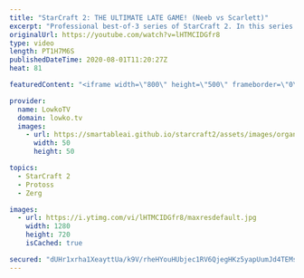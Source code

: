 ```yaml
---
title: "StarCraft 2: THE ULTIMATE LATE GAME! (Neeb vs Scarlett)"
excerpt: "Professional best-of-3 series of StarCraft 2. In this series of games between Neeb and Scarlett we have a variety of strategies. From an epic late game match, to cheesy mind games with Carriers into a Base Race between the Protoss and the Zerg player.  Get more videos & support my work: http://www.patreon.com/lowkotv"
originalUrl: https://youtube.com/watch?v=lHTMCIDGfr8
type: video
length: PT1H7M6S
publishedDateTime: 2020-08-01T11:20:27Z
heat: 81

featuredContent: "<iframe width=\"800\" height=\"500\" frameborder=\"0\" src=\"https://www.youtube.com/embed/lHTMCIDGfr8\" allow=\"accelerometer; autoplay; encrypted-media; gyroscope; picture-in-picture\" allowfullscreen></iframe>"

provider:
  name: LowkoTV
  domain: lowko.tv
  images:
    - url: https://smartableai.github.io/starcraft2/assets/images/organizations/lowko.tv-50x50.jpg
      width: 50
      height: 50

topics:
  - StarCraft 2
  - Protoss
  - Zerg

images:
  - url: https://i.ytimg.com/vi/lHTMCIDGfr8/maxresdefault.jpg
    width: 1280
    height: 720
    isCached: true

secured: "dUHr1xrha1XeayttUa/k9V/rheHYouHUbjec1RV6QjegHKz5yapUumJd4TEMs9fITchsPaeoVSv/i9W50G1M6maJOjm9dvI1mYqOh7Z+Sfaq5v8eidDNyOfB1shF+TQwlwo73cwhUsWSwgcBWxv9dPSs1AWt5aVA1Lg8NpbB2g78ogARrmmnxhRuaZ8YFp1lPMGOrjssDBlX8bsD6Kinzkwn/FTpsDIYf68aD+PrknCCIOpgW9M+OLUlGQ9fKYhKWkNGmyWgdIrDm3wqL+FHdWFk/vvRz6yZTMM8/U5PIOxCCVZuBDckihfeX93RwZEONTMPspJePclL8i+cyw8bczttHaeb8Zk4iLRhaUPHrFF8fDQ4abDywml4ssttp2zssKdqa9QCtAiBHPteEJzns+NthAYHq0ePPWwr5gTZiF74OIl8EKGyrJW4bil07tBt;eTk6D8vWAS8ajBjVnbVX6A=="
---
```


